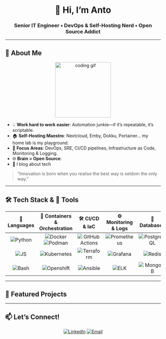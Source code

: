 <!--
  Welcome to my GitHub profile! 🚀
  Replace all instances of als0m3 and Your Name with your actual details.
-->

<h1 align="center">👋 Hi, I’m Anto</h1>
<h3 align="center">Senior IT Engineer • DevOps & Self-Hosting Nerd • Open Source Addict</h3>

---

## 🔭 About Me
<div align="center">
  <img src="https://media.giphy.com/media/13HgwGsXF0aiGY/giphy.gif" width="180" alt="coding gif" />
</div>

- 💡 **Work hard to work easier**: Automation junkie—if it’s repeatable, it’s scriptable.
- 🏠 **Self-Hosting Maestro**: Nextcloud, Emby, Dokku, Portainer… my home lab is my playground.
- 🎯 **Focus Areas**: DevOps, SRE, CI/CD pipelines, Infrastructure as Code, Monitoring & Logging.
- 🌐 **Brain = Open Source**: 
- 📝 I blog about tech 

> “Innovation is born when you realise the best way is seldom the only way.”  

---

## 🛠️ Tech Stack & 🔧 Tools

| 🔭 Languages       | 🐳 Containers & Orchestration | 🛠️ CI/CD & IaC      | ⚙️ Monitoring & Logs | 💾 Databases        |
| :----------------: | :---------------------------: | :-----------------: | :------------------: | :-----------------: |
| ![Python][py]     | ![Docker][docker] ![Podman][pdm] | ![GitHub Actions][gha] | ![Prometheus][prom]   | ![PostgreSQL][psql] |
| ![JS][js]         | ![Kubernetes][k8s]           | ![Terraform][tf]     | ![Grafana][graf]     | ![Redis][redis]     |
| ![Bash][bash]     | ![Openshift][openshift]        | ![Ansible][ans]     | ![ELK][elk]          | ![MongoDB][mongo]   |

[py]: https://img.shields.io/badge/-Python-333?style=flat-square&logo=python
[js]: https://img.shields.io/badge/-JS-333?style=flat-square&logo=javascript
[bash]: https://img.shields.io/badge/-Bash-333?style=flat-square&logo=gnu-bash
[docker]: https://img.shields.io/badge/-Docker-333?style=flat-square&logo=docker
[pdm]: https://img.shields.io/badge/-Podman-333?style=flat-square&logo=podman
[k8s]: https://img.shields.io/badge/-Kubernetes-333?style=flat-square&logo=kubernetes
[openshift]: https://img.shields.io/badge/-Openshift-333?style=flat-square&logo=redhatopenshift
[gha]: https://img.shields.io/badge/-GitHubActions-333?style=flat-square&logo=github-actions
[tf]: https://img.shields.io/badge/-Terraform-333?style=flat-square&logo=terraform
[ans]: https://img.shields.io/badge/-Ansible-333?style=flat-square&logo=ansible
[prom]: https://img.shields.io/badge/-Prometheus-333?style=flat-square&logo=prometheus
[graf]: https://img.shields.io/badge/-Grafana-333?style=flat-square&logo=grafana
[elk]: https://img.shields.io/badge/-ELKStack-333?style=flat-square&logo=elastic
[psql]: https://img.shields.io/badge/-PostgreSQL-333?style=flat-square&logo=postgresql
[redis]: https://img.shields.io/badge/-Redis-333?style=flat-square&logo=redis
[mongo]: https://img.shields.io/badge/-MongoDB-333?style=flat-square&logo=mongodb

---

## 🚀 Featured Projects


---

## 📫 Let’s Connect!

<p align="center">
  <a href="https://www.linkedin.com/in/lets-create-something-cool/" target="_blank"><img src="https://img.shields.io/badge/LinkedIn-🔗-flat-square&logo=linkedin" alt="LinkedIn" /></a>
  <a href="mailto:als0m3@proton.me"><img src="https://img.shields.io/badge/Email-✉️-flat-square&logo=gmail" alt="Email" /></a>
</p>
